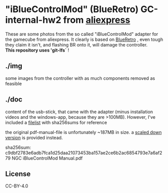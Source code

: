 # "iBlueControlMod" (BlueRetro) GC-internal-hw2 from [aliexpress](https://www.aliexpress.com/item/1005008130369868.html)

These are some photos from the so called "iBlueControlMod" adapter for the gamecube from aliexpress. It clearly is based on [BlueRetro](https://github.com/darthcloud/BlueRetro/) , even tough they claim it isn't, and flashing BR onto it, will damage the controller.  
**This repository uses 'git-lfs`** !

## ./img 
some images from the controller with as much components removed as feasible

## ./doc
content of the usb-stick, that came with the adapter (minus installation videos and the windows-app, because they are >100MB). However, I've included a [filelist](doc/filelist) with sha256sums for reference

the original pdf-manual-file is unfortunately ~187MB in size. a [scaled down version](doc/NGC_iBlueControlMod_Manual_scaled.pdf) is provided instead.

sha256sum: c9dbf2783e6adb7fca1d25daa21073453ba157ae2ce6b2ac6854793e7a6af279  NGC iBlueControlMod Manual.pdf

## License

CC-BY-4.0
